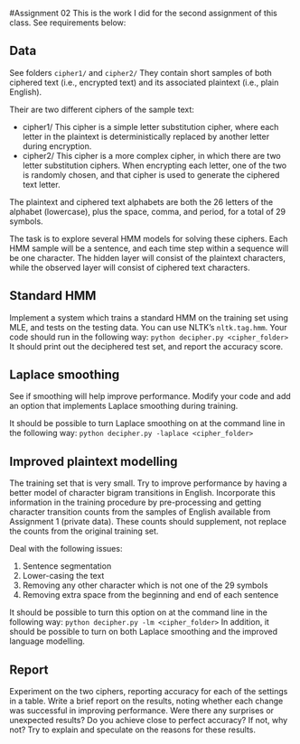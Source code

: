 #Assignment 02
This is the work I did for the second assignment of this class.
See requirements below:

## Data
See folders `cipher1/` and `cipher2/`
They contain short samples of both ciphered text (i.e., encrypted text) and its associated plaintext (i.e., plain English).

Their are two different ciphers of the sample text:

+ cipher1/
This cipher is a simple letter substitution cipher, where each letter in the plaintext is deterministically replaced by another letter during encryption.
+ cipher2/
This cipher is a more complex cipher, in which there are two letter substitution ciphers. When encrypting each letter, one of the two is randomly chosen, and that cipher is used to generate the ciphered text letter.

The plaintext and ciphered text alphabets are both the 26 letters of the alphabet (lowercase), plus the space, comma, and period, for a total of 29 symbols.

The task is to explore several HMM models for solving these ciphers.
Each HMM sample will be a sentence, and each time step within a sequence will be one character.
The hidden layer will consist of the plaintext characters, while the observed layer will consist of ciphered text characters.

## Standard HMM
Implement a system which trains a standard HMM on the training set using MLE, and tests on the testing data.
You can use NLTK’s `nltk.tag.hmm`.
Your code should run in the following way: `python decipher.py <cipher_folder>`
It should print out the deciphered test set, and report the accuracy score.

## Laplace smoothing
See if smoothing will help improve performance.
Modify your code and add an option that implements Laplace smoothing during training.

It should be possible to turn Laplace smoothing on at the command line in the following way: `python decipher.py -laplace <cipher_folder>`

## Improved plaintext modelling
The training set that is very small. Try to improve performance by having a better model of character bigram transitions in English.
Incorporate this information in the training procedure by pre-processing and getting character transition counts from the samples of English available from Assignment 1 (private data).
These counts should supplement, not replace the counts from the original training set.

Deal with the following issues:
1. Sentence segmentation
2. Lower-casing the text
3. Removing any other character which is not one of the 29 symbols
4. Removing extra space from the beginning and end of each sentence

It should be possible to turn this option on at the command line in the following way: `python decipher.py -lm <cipher_folder>`
In addition, it should be possible to turn on both Laplace smoothing and the improved language modelling.

## Report
Experiment on the two ciphers, reporting accuracy for each of the settings in a table.
Write a brief report on the results, noting whether each change was successful in improving performance.
Were there any surprises or unexpected results? Do you achieve close to perfect accuracy? If not, why not?
Try to explain and speculate on the reasons for these results.
